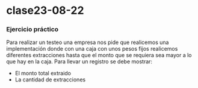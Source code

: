 # clase23-08-22

### Ejercicio práctico
Para realizar un testeo una empresa nos pide que realicemos una implementación donde con una caja con unos pesos fijos realicemos diferentes extracciones hasta que el monto que se requiera sea mayor a lo que hay en la caja. Para llevar un registro se debe mostrar:
  - El monto total extraido
  - La cantidad de extracciones 
